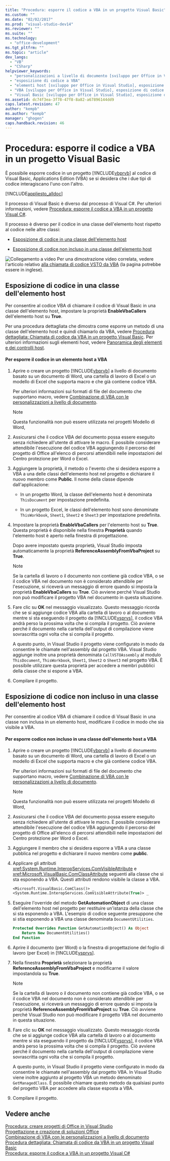 ```yaml
---
title: "Procedura: esporre il codice a VBA in un progetto Visual Basic"
ms.custom: ""
ms.date: "02/02/2017"
ms.prod: "visual-studio-dev14"
ms.reviewer: ""
ms.suite: ""
ms.technology: 
  - "office-development"
ms.tgt_pltfrm: ""
ms.topic: "article"
dev_langs: 
  - "VB"
  - "CSharp"
helpviewer_keywords: 
  - "personalizzazioni a livello di documento [sviluppo per Office in Visual Studio], esposizione di codice"
  - "esposizione di codice a VBA"
  - "elementi host [sviluppo per Office in Visual Studio], esposizione di codice a VBA"
  - "VBA [sviluppo per Office in Visual Studio], esposizione di codice nelle personalizzazioni a livello di documento"
  - "Visual Basic [sviluppo per Office in Visual Studio], esposizione di codice a VBA"
ms.assetid: dc74f3ea-3f78-47f8-8a82-a67896144dd9
caps.latest.revision: 47
author: "kempb"
ms.author: "kempb"
manager: "ghogen"
caps.handback.revision: 46
---
```

# Procedura: esporre il codice a VBA in un progetto Visual Basic
  È possibile esporre codice in un progetto [!INCLUDE[vbprvb](../sharepoint/includes/vbprvb-md.md)] al codice di Visual Basic, Applications Edition \(VBA\) se si desidera che i due tipi di codice interagiscano l'uno con l'altro.  
  
 [!INCLUDE[appliesto_alldoc](../vsto/includes/appliesto-alldoc-md.md)]  
  
 Il processo di Visual Basic è diverso dal processo di Visual C\#.  Per ulteriori informazioni, vedere [Procedura: esporre il codice a VBA in un progetto Visual C&#35;](../vsto/how-to-expose-code-to-vba-in-a-visual-csharp-project.md).  
  
 Il processo è diverso per il codice in una classe dell'elemento host rispetto al codice nelle altre classi:  
  
-   [Esposizione di codice in una classe dell'elemento host](#HostItemCode)  
  
-   [Esposizione di codice non incluso in una classe dell'elemento host](#NonHostItem)  
  
 ![Collegamento a video](~/docs/data-tools/media/playvideo.gif "Collegamento a video") Per una dimostrazione video correlata, vedere l'articolo relativo [alla chiamata di codice VSTO da VBA](http://go.microsoft.com/fwlink/?LinkId=136757) \(la pagina potrebbe essere in inglese\).  
  
##  <a name="HostItemCode"></a> Esposizione di codice in una classe dell'elemento host  
 Per consentire al codice VBA di chiamare il codice di Visual Basic in una classe dell'elemento host, impostare la proprietà **EnableVbaCallers** dell'elemento host su **True**.  
  
 Per una procedura dettagliata che dimostra come esporre un metodo di una classe dell'elemento host e quindi chiamarlo da VBA, vedere [Procedura dettagliata: Chiamata di codice da VBA in un progetto Visual Basic](../vsto/walkthrough-calling-code-from-vba-in-a-visual-basic-project.md).  Per ulteriori informazioni sugli elementi host, vedere [Panoramica degli elementi e dei controlli host](../vsto/host-items-and-host-controls-overview.md).  
  
#### Per esporre il codice in un elemento host a VBA  
  
1.  Aprire o creare un progetto [!INCLUDE[vbprvb](../sharepoint/includes/vbprvb-md.md)] a livello di documento basato su un documento di Word, una cartella di lavoro di Excel o un modello di Excel che supporta macro e che già contiene codice VBA.  
  
     Per ulteriori informazioni sui formati di file del documento che supportano macro, vedere [Combinazione di VBA con le personalizzazioni a livello di documento](../vsto/combining-vba-and-document-level-customizations.md).  
  
    > [!NOTE]  
    >  Questa funzionalità non può essere utilizzata nei progetti Modello di Word,  
  
2.  Assicurarsi che il codice VBA del documento possa essere eseguito senza richiedere all'utente di attivare le macro.  È possibile considerare attendibile l'esecuzione del codice VBA aggiungendo il percorso del progetto di Office all'elenco di percorsi attendibili nelle impostazioni del Centro protezione per Word o Excel.  
  
3.  Aggiungere la proprietà, il metodo o l'evento che si desidera esporre a VBA a una delle classi dell'elemento host nel progetto e dichiarare il nuovo membro come **Public**.  Il nome della classe dipende dall'applicazione:  
  
    -   In un progetto Word, la classe dell'elemento host è denominata `ThisDocument` per impostazione predefinita.  
  
    -   In un progetto Excel, le classi dell'elemento host sono denominate `ThisWorkbook`, `Sheet1`, `Sheet2` e `Sheet3` per impostazione predefinita.  
  
4.  Impostare la proprietà **EnableVbaCallers** per l'elemento host su **True**.  Questa proprietà è disponibile nella finestra **Proprietà** quando l'elemento host è aperto nella finestra di progettazione.  
  
     Dopo avere impostato questa proprietà, Visual Studio imposta automaticamente la proprietà **ReferenceAssemblyFromVbaProject** su **True**.  
  
    > [!NOTE]  
    >  Se la cartella di lavoro o il documento non contiene già codice VBA, o se il codice VBA nel documento non è considerato attendibile per l'esecuzione, si riceverà un messaggio di errore quando si imposta la proprietà **EnableVbaCallers** su **True**.  Ciò avviene perché Visual Studio non può modificare il progetto VBA nel documento in questa situazione.  
  
5.  Fare clic su **OK** nel messaggio visualizzato.  Questo messaggio ricorda che se si aggiunge codice VBA alla cartella di lavoro o al documento mentre si sta eseguendo il progetto da [!INCLUDE[vsprvs](../sharepoint/includes/vsprvs-md.md)], il codice VBA andrà perso la prossima volta che si compila il progetto.  Ciò avviene perché il documento nella cartella dell'output di compilazione viene sovrascritta ogni volta che si compila il progetto.  
  
     A questo punto, in Visual Studio il progetto viene configurato in modo da consentire le chiamate nell'assembly dal progetto VBA.  Visual Studio aggiunge inoltre una proprietà denominata `CallVSTOAssembly` al modulo `ThisDocument`, `ThisWorkbook`, `Sheet1`, `Sheet2` o `Sheet3` nel progetto VBA.  È possibile utilizzare questa proprietà per accedere a membri pubblici della classe che si espone a VBA.  
  
6.  Compilare il progetto.  
  
##  <a name="NonHostItem"></a> Esposizione di codice non incluso in una classe dell'elemento host  
 Per consentire al codice VBA di chiamare il codice di Visual Basic in una classe non inclusa in un elemento host, modificare il codice in modo che sia visibile a VBA.  
  
#### Per esporre codice non incluso in una classe dell'elemento host a VBA  
  
1.  Aprire o creare un progetto [!INCLUDE[vbprvb](../sharepoint/includes/vbprvb-md.md)] a livello di documento basato su un documento di Word, una cartella di lavoro di Excel o un modello di Excel che supporta macro e che già contiene codice VBA.  
  
     Per ulteriori informazioni sui formati di file del documento che supportano macro, vedere [Combinazione di VBA con le personalizzazioni a livello di documento](../vsto/combining-vba-and-document-level-customizations.md).  
  
    > [!NOTE]  
    >  Questa funzionalità non può essere utilizzata nei progetti Modello di Word,  
  
2.  Assicurarsi che il codice VBA del documento possa essere eseguito senza richiedere all'utente di attivare le macro.  È possibile considerare attendibile l'esecuzione del codice VBA aggiungendo il percorso del progetto di Office all'elenco di percorsi attendibili nelle impostazioni del Centro protezione per Word o Excel.  
  
3.  Aggiungere il membro che si desidera esporre a VBA a una classe pubblica nel progetto e dichiarare il nuovo membro come **public**.  
  
4.  Applicare gli attributi <xref:System.Runtime.InteropServices.ComVisibleAttribute> e <xref:Microsoft.VisualBasic.ComClassAttribute> seguenti alla classe che si sta esponendo a VBA.  Questi attributi rendono visibile la classe a VBA.  
  
    ```vb  
    <Microsoft.VisualBasic.ComClass()> _  
    <System.Runtime.InteropServices.ComVisibleAttribute(True)> _  
    ```  
  
5.  Eseguire l'override del metodo **GetAutomationObject** di una classe dell'elemento host nel progetto per restituire un'istanza della classe che si sta esponendo a VBA.  L'esempio di codice seguente presuppone che si stia esponendo a VBA una classe denominata `DocumentUtilities`.  
  
    ```vb  
    Protected Overrides Function GetAutomationObject() As Object  
        Return New DocumentUtilities()  
    End Function  
    ```  
  
6.  Aprire il documento \(per Word\) o la finestra di progettazione del foglio di lavoro \(per Excel\) in [!INCLUDE[vsprvs](../sharepoint/includes/vsprvs-md.md)].  
  
7.  Nella finestra **Proprietà** selezionare la proprietà **ReferenceAssemblyFromVbaProject** e modificarne il valore impostandola su **True**.  
  
    > [!NOTE]  
    >  Se la cartella di lavoro o il documento non contiene già codice VBA, o se il codice VBA nel documento non è considerato attendibile per l'esecuzione, si riceverà un messaggio di errore quando si imposta la proprietà **ReferenceAssemblyFromVbaProject** su **True**.  Ciò avviene perché Visual Studio non può modificare il progetto VBA nel documento in questa situazione.  
  
8.  Fare clic su **OK** nel messaggio visualizzato.  Questo messaggio ricorda che se si aggiunge codice VBA alla cartella di lavoro o al documento mentre si sta eseguendo il progetto da [!INCLUDE[vsprvs](../sharepoint/includes/vsprvs-md.md)], il codice VBA andrà perso la prossima volta che si compila il progetto.  Ciò avviene perché il documento nella cartella dell'output di compilazione viene sovrascritta ogni volta che si compila il progetto.  
  
     A questo punto, in Visual Studio il progetto viene configurato in modo da consentire le chiamate nell'assembly dal progetto VBA.  In Visual Studio viene inoltre aggiunto al progetto VBA un metodo denominato `GetManagedClass`.  È possibile chiamare questo metodo da qualsiasi punto del progetto VBA per accedere alla classe esposta a VBA.  
  
9. Compilare il progetto.  
  
## Vedere anche  
 [Procedura: creare progetti di Office in Visual Studio](../vsto/how-to-create-office-projects-in-visual-studio.md)   
 [Progettazione e creazione di soluzioni Office](../vsto/designing-and-creating-office-solutions.md)   
 [Combinazione di VBA con le personalizzazioni a livello di documento](../vsto/combining-vba-and-document-level-customizations.md)   
 [Procedura dettagliata: Chiamata di codice da VBA in un progetto Visual Basic](../vsto/walkthrough-calling-code-from-vba-in-a-visual-basic-project.md)   
 [Procedura: esporre il codice a VBA in un progetto Visual C&#35;](../vsto/how-to-expose-code-to-vba-in-a-visual-csharp-project.md)  
  
  